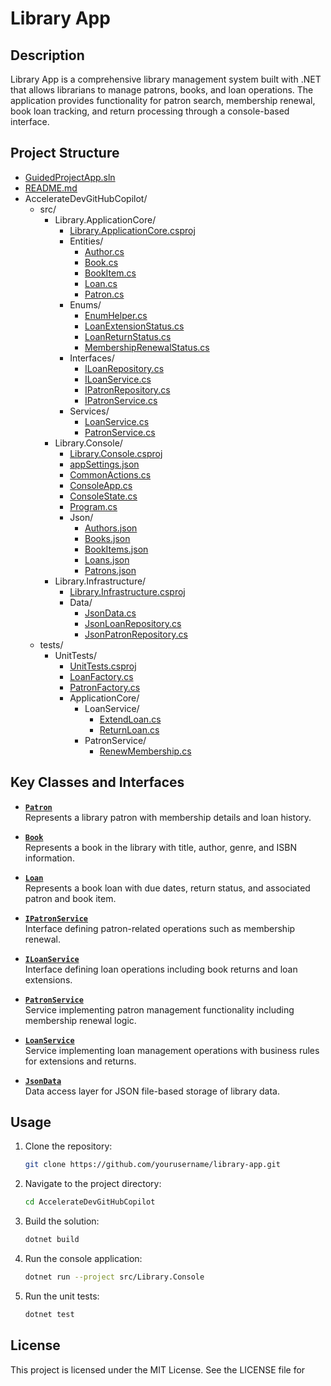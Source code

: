 # Library App

## Description

Library App is a comprehensive library management system built with .NET that allows librarians to manage patrons, books, and loan operations. The application provides functionality for patron search, membership renewal, book loan tracking, and return processing through a console-based interface.

## Project Structure

- [GuidedProjectApp.sln](GuidedProjectApp.sln)
- [README.md](README.md)
- AccelerateDevGitHubCopilot/
  - src/
    - Library.ApplicationCore/
      - [Library.ApplicationCore.csproj](AccelerateDevGitHubCopilot/src/Library.ApplicationCore/Library.ApplicationCore.csproj)
      - Entities/
        - [Author.cs](AccelerateDevGitHubCopilot/src/Library.ApplicationCore/Entities/Author.cs)
        - [Book.cs](AccelerateDevGitHubCopilot/src/Library.ApplicationCore/Entities/Book.cs)
        - [BookItem.cs](AccelerateDevGitHubCopilot/src/Library.ApplicationCore/Entities/BookItem.cs)
        - [Loan.cs](AccelerateDevGitHubCopilot/src/Library.ApplicationCore/Entities/Loan.cs)
        - [Patron.cs](AccelerateDevGitHubCopilot/src/Library.ApplicationCore/Entities/Patron.cs)
      - Enums/
        - [EnumHelper.cs](AccelerateDevGitHubCopilot/src/Library.ApplicationCore/Enums/EnumHelper.cs)
        - [LoanExtensionStatus.cs](AccelerateDevGitHubCopilot/src/Library.ApplicationCore/Enums/LoanExtensionStatus.cs)
        - [LoanReturnStatus.cs](AccelerateDevGitHubCopilot/src/Library.ApplicationCore/Enums/LoanReturnStatus.cs)
        - [MembershipRenewalStatus.cs](AccelerateDevGitHubCopilot/src/Library.ApplicationCore/Enums/MembershipRenewalStatus.cs)
      - Interfaces/
        - [ILoanRepository.cs](AccelerateDevGitHubCopilot/src/Library.ApplicationCore/Interfaces/ILoanRepository.cs)
        - [ILoanService.cs](AccelerateDevGitHubCopilot/src/Library.ApplicationCore/Interfaces/ILoanService.cs)
        - [IPatronRepository.cs](AccelerateDevGitHubCopilot/src/Library.ApplicationCore/Interfaces/IPatronRepository.cs)
        - [IPatronService.cs](AccelerateDevGitHubCopilot/src/Library.ApplicationCore/Interfaces/IPatronService.cs)
      - Services/
        - [LoanService.cs](AccelerateDevGitHubCopilot/src/Library.ApplicationCore/Services/LoanService.cs)
        - [PatronService.cs](AccelerateDevGitHubCopilot/src/Library.ApplicationCore/Services/PatronService.cs)
    - Library.Console/
      - [Library.Console.csproj](AccelerateDevGitHubCopilot/src/Library.Console/Library.Console.csproj)
      - [appSettings.json](AccelerateDevGitHubCopilot/src/Library.Console/appSettings.json)
      - [CommonActions.cs](AccelerateDevGitHubCopilot/src/Library.Console/CommonActions.cs)
      - [ConsoleApp.cs](AccelerateDevGitHubCopilot/src/Library.Console/ConsoleApp.cs)
      - [ConsoleState.cs](AccelerateDevGitHubCopilot/src/Library.Console/ConsoleState.cs)
      - [Program.cs](AccelerateDevGitHubCopilot/src/Library.Console/Program.cs)
      - Json/
        - [Authors.json](AccelerateDevGitHubCopilot/src/Library.Console/Json/Authors.json)
        - [Books.json](AccelerateDevGitHubCopilot/src/Library.Console/Json/Books.json)
        - [BookItems.json](AccelerateDevGitHubCopilot/src/Library.Console/Json/BookItems.json)
        - [Loans.json](AccelerateDevGitHubCopilot/src/Library.Console/Json/Loans.json)
        - [Patrons.json](AccelerateDevGitHubCopilot/src/Library.Console/Json/Patrons.json)
    - Library.Infrastructure/
      - [Library.Infrastructure.csproj](AccelerateDevGitHubCopilot/src/Library.Infrastructure/Library.Infrastructure.csproj)
      - Data/
        - [JsonData.cs](AccelerateDevGitHubCopilot/src/Library.Infrastructure/Data/JsonData.cs)
        - [JsonLoanRepository.cs](AccelerateDevGitHubCopilot/src/Library.Infrastructure/Data/JsonLoanRepository.cs)
        - [JsonPatronRepository.cs](AccelerateDevGitHubCopilot/src/Library.Infrastructure/Data/JsonPatronRepository.cs)
  - tests/
    - UnitTests/
      - [UnitTests.csproj](AccelerateDevGitHubCopilot/tests/UnitTests/UnitTests.csproj)
      - [LoanFactory.cs](AccelerateDevGitHubCopilot/tests/UnitTests/LoanFactory.cs)
      - [PatronFactory.cs](AccelerateDevGitHubCopilot/tests/UnitTests/PatronFactory.cs)
      - ApplicationCore/
        - LoanService/
          - [ExtendLoan.cs](AccelerateDevGitHubCopilot/tests/UnitTests/ApplicationCore/LoanService/ExtendLoan.cs)
          - [ReturnLoan.cs](AccelerateDevGitHubCopilot/tests/UnitTests/ApplicationCore/LoanService/ReturnLoan.cs)
        - PatronService/
          - [RenewMembership.cs](AccelerateDevGitHubCopilot/tests/UnitTests/ApplicationCore/PatronService/RenewMembership.cs)

## Key Classes and Interfaces

- **[`Patron`](AccelerateDevGitHubCopilot/src/Library.ApplicationCore/Entities/Patron.cs)**  
  Represents a library patron with membership details and loan history.

- **[`Book`](AccelerateDevGitHubCopilot/src/Library.ApplicationCore/Entities/Book.cs)**  
  Represents a book in the library with title, author, genre, and ISBN information.

- **[`Loan`](AccelerateDevGitHubCopilot/src/Library.ApplicationCore/Entities/Loan.cs)**  
  Represents a book loan with due dates, return status, and associated patron and book item.

- **[`IPatronService`](AccelerateDevGitHubCopilot/src/Library.ApplicationCore/Interfaces/IPatronService.cs)**  
  Interface defining patron-related operations such as membership renewal.

- **[`ILoanService`](AccelerateDevGitHubCopilot/src/Library.ApplicationCore/Interfaces/ILoanService.cs)**  
  Interface defining loan operations including book returns and loan extensions.

- **[`PatronService`](AccelerateDevGitHubCopilot/src/Library.ApplicationCore/Services/PatronService.cs)**  
  Service implementing patron management functionality including membership renewal logic.

- **[`LoanService`](AccelerateDevGitHubCopilot/src/Library.ApplicationCore/Services/LoanService.cs)**  
  Service implementing loan management operations with business rules for extensions and returns.

- **[`JsonData`](AccelerateDevGitHubCopilot/src/Library.Infrastructure/Data/JsonData.cs)**  
  Data access layer for JSON file-based storage of library data.

## Usage

1. Clone the repository:
   ```sh
   git clone https://github.com/yourusername/library-app.git
   ```

2. Navigate to the project directory:
   ```sh
   cd AccelerateDevGitHubCopilot
   ```

3. Build the solution:
   ```sh
   dotnet build
   ```

4. Run the console application:
   ```sh
   dotnet run --project src/Library.Console
   ```

5. Run the unit tests:
   ```sh
   dotnet test
   ```

## License

This project is licensed under the MIT License. See the LICENSE file for
